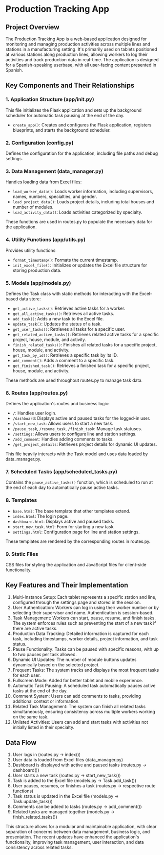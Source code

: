 # Production Tracking App

## Project Overview

The Production Tracking App is a web-based application designed for monitoring and managing production activities across multiple lines and stations in a manufacturing setting. It's primarily used on tablets positioned at various stations along production lines, allowing workers to log their activities and track production data in real-time. The application is designed for a Spanish-speaking userbase, with all user-facing content presented in Spanish.

## Key Components and Their Relationships

### 1. Application Structure (app/__init__.py)

This file initializes the Flask application and sets up the background scheduler for automatic task pausing at the end of the day.
- `create_app()`: Creates and configures the Flask application, registers blueprints, and starts the background scheduler.

### 2. Configuration (config.py)

Defines the configuration for the application, including file paths and debug settings.

### 3. Data Management (data_manager.py)

Handles loading data from Excel files:
- `load_worker_data()`: Loads worker information, including supervisors, names, numbers, specialties, and gender.
- `load_project_data()`: Loads project details, including total houses and number of modules.
- `load_activity_data()`: Loads activities categorized by specialty.

These functions are used in routes.py to populate the necessary data for the application.

### 4. Utility Functions (app/utils.py)

Provides utility functions:
- `format_timestamp()`: Formats the current timestamp.
- `init_excel_file()`: Initializes or updates the Excel file structure for storing production data.

### 5. Models (app/models.py)

Defines the Task class with static methods for interacting with the Excel-based data store:
- `get_active_tasks()`: Retrieves active tasks for a worker.
- `get_all_active_tasks()`: Retrieves all active tasks.
- `add_task()`: Adds a new task to the Excel file.
- `update_task()`: Updates the status of a task.
- `get_user_tasks()`: Retrieves all tasks for a specific user.
- `get_related_active_tasks()`: Retrieves related active tasks for a specific project, house, module, and activity.
- `finish_related_tasks()`: Finishes all related tasks for a specific project, house, module, and activity.
- `get_task_by_id()`: Retrieves a specific task by its ID.
- `add_comment()`: Adds a comment to a specific task.
- `get_finished_task()`: Retrieves a finished task for a specific project, house, module, and activity.

These methods are used throughout routes.py to manage task data.

### 6. Routes (app/routes.py)

Defines the application's routes and business logic:
- `/`: Handles user login.
- `/dashboard`: Displays active and paused tasks for the logged-in user.
- `/start_new_task`: Allows users to start a new task.
- `/pause_task`, `/resume_task`, `/finish_task`: Manage task statuses.
- `/settings`: Allows users to configure line and station settings.
- `/add_comment`: Handles adding comments to tasks.
- `/get_project_details`: Retrieves project details for dynamic UI updates.

This file heavily interacts with the Task model and uses data loaded by data_manager.py.

### 7. Scheduled Tasks (app/scheduled_tasks.py)

Contains the `pause_active_tasks()` function, which is scheduled to run at the end of each day to automatically pause active tasks.

### 8. Templates

- `base.html`: The base template that other templates extend.
- `index.html`: The login page.
- `dashboard.html`: Displays active and paused tasks.
- `start_new_task.html`: Form for starting a new task.
- `settings.html`: Configuration page for line and station settings.

These templates are rendered by the corresponding routes in routes.py.

### 9. Static Files

CSS files for styling the application and JavaScript files for client-side functionality.

## Key Features and Their Implementation

1. Multi-Instance Setup: Each tablet represents a specific station and line, configured through the settings page and stored in the session.
2. User Authentication: Workers can log in using their worker number or by selecting their supervisor and name. Authentication is session-based.
3. Task Management: Workers can start, pause, resume, and finish tasks. The system enforces rules such as preventing the start of a new task if there are active tasks.
4. Production Data Tracking: Detailed information is captured for each task, including timestamps, worker details, project information, and task status.
5. Pause Functionality: Tasks can be paused with specific reasons, with up to two pauses per task allowed.
6. Dynamic UI Updates: The number of module buttons updates dynamically based on the selected project.
7. Frequent Tasks: The system tracks and displays the most frequent tasks for each user.
8. Fullscreen Mode: Added for better tablet and mobile experience.
9. Automatic Task Pausing: A scheduled task automatically pauses active tasks at the end of the day.
10. Comment System: Users can add comments to tasks, providing additional context or information.
11. Related Task Management: The system can finish all related tasks simultaneously, ensuring consistency across multiple workers working on the same task.
12. Unlisted Activities: Users can add and start tasks with activities not initially listed in their specialty.

## Data Flow

1. User logs in (routes.py -> index())
2. User data is loaded from Excel files (data_manager.py)
3. Dashboard is displayed with active and paused tasks (routes.py -> dashboard())
4. User starts a new task (routes.py -> start_new_task())
5. Task is added to the Excel file (models.py -> Task.add_task())
6. User pauses, resumes, or finishes a task (routes.py -> respective route functions)
7. Task status is updated in the Excel file (models.py -> Task.update_task())
8. Comments can be added to tasks (routes.py -> add_comment())
9. Related tasks are managed together (models.py -> finish_related_tasks())

This structure allows for a modular and maintainable application, with clear separation of concerns between data management, business logic, and presentation. The recent updates have enhanced the application's functionality, improving task management, user interaction, and data consistency across related tasks.

